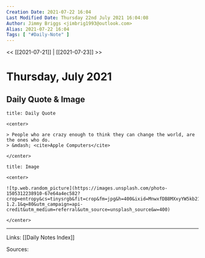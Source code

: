 ```yaml
---
Creation Date: 2021-07-22 16:04
Last Modified Date: Thursday 22nd July 2021 16:04:08
Author: Jimmy Briggs <jimbrig1993@outlook.com>
Alias: 2021-07-22 16:04
Tags: [ "#Daily-Note" ]
---
```


<< [[2021-07-21]] | [[2021-07-23]] >>

# Thursday, July 2021

## Daily Quote & Image

```ad-quote
title: Daily Quote

<center>

> People who are crazy enough to think they can change the world, are the ones who do.
> &mdash; <cite>Apple Computers</cite>

</center>

```

```ad-info
title: Image

<center>

![tp.web.random_picture](https://images.unsplash.com/photo-1505312238910-67e64a4ec582?crop=entropy&cs=tinysrgb&fit=crop&fm=jpg&h=400&ixid=MnwxfDB8MXxyYW5kb218MHx8bGFuZHNjYXBlLHdhdGVyLHNwYWNlLHN1bixza3lsaW5lfHx8fHx8MTYyNjk4NDI1NQ&ixlib=rb-1.2.1&q=80&utm_campaign=api-credit&utm_medium=referral&utm_source=unsplash_source&w=400)

</center>
```

***

Links: [[Daily Notes Index]]

Sources: 
